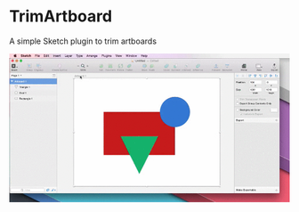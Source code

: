 # TrimArtboard

A simple Sketch plugin to trim artboards

![Example](Example.gif "Trim Artboard plugin in Sketch")
